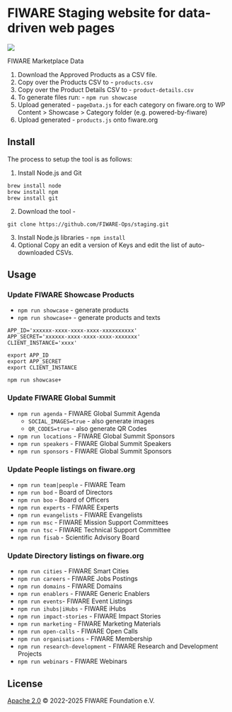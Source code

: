 # FIWARE Staging website for data-driven web pages

<img src="https://www.fiware.org/style/imgs/Marketplace/FIWAREMarketplace_Visual.svg" align="center" />

FIWARE Marketplace Data

1. Download the Approved Products as a CSV file.
2. Copy over the Products CSV to - `products.csv`
3. Copy over the Product Details CSV to - `product-details.csv`
4. To generate files run: - `npm run showcase`
5. Upload generated - `pageData.js` for each category on fiware.org to WP Content > Showcase > Category folder (e.g. powered-by-fiware)
6. Upload generated - `products.js` onto fiware.org

   
## Install

The process to setup the tool is as follows:

1. Install Node.js and Git 

```console
brew install node
brew install npm
brew install git
```

2. Download the tool - 

```console
git clone https://github.com/FIWARE-Ops/staging.git
```

3. Install Node.js libraries - `npm install`
4. Optional Copy an edit a version of Keys and edit the list of auto-downloaded CSVs.

## Usage

### Update FIWARE Showcase Products

- `npm run showcase` - generate products
- `npm run showcase+` - generate products and texts

```console
APP_ID='xxxxxx-xxxx-xxxx-xxxx-xxxxxxxxxx'
APP_SECRET='xxxxxx-xxxx-xxxx-xxxx-xxxxxxx'
CLIENT_INSTANCE='xxxx'

export APP_ID
export APP_SECRET
export CLIENT_INSTANCE

npm run showcase+
```

### Update FIWARE Global Summit

- `npm run agenda` - FIWARE Global Summit Agenda 
	-  `SOCIAL_IMAGES=true` - also generate images
	-  `QR_CODES=true` - also generate QR Codes
- `npm run locations` - FIWARE Global Summit Sponsors
- `npm run speakers` - FIWARE Global Summit Speakers 
- `npm run sponsors` - FIWARE Global Summit Sponsors

### Update People listings on fiware.org

- `npm run team|people` - FIWARE Team 
- `npm run bod` - Board of Directors 
- `npm run boo` - Board of Officers 
- `npm run experts` - FIWARE Experts 
- `npm run evangelists` - FIWARE Evangelists 
- `npm run msc` - FIWARE Mission Support Committees 
- `npm run tsc` - FIWARE Technical Support Committee 
- `npm run fisab` - Scientific Advisory Board 

### Update Directory listings on fiware.org

- `npm run cities` - FIWARE Smart Cities 
- `npm run careers` - FIWARE Jobs Postings 
- `npm run domains` - FIWARE Domains 
- `npm run enablers` - FIWARE Generic Enablers 
- `npm run events`- FIWARE Event Listings 
- `npm run ihubs|iHubs` - FIWARE iHubs 
- `npm run impact-stories` - FIWARE Impact Stories
- `npm run marketing` - FIWARE Marketing Materials 
- `npm run open-calls` - FIWARE Open Calls 
- `npm run organisations` - FIWARE Membership 
- `npm run research-development` - FIWARE Research and Development Projects 
- `npm run webinars` - FIWARE Webinars 

## License

[Apache 2.0](LICENSE) © 2022-2025 FIWARE Foundation e.V.
